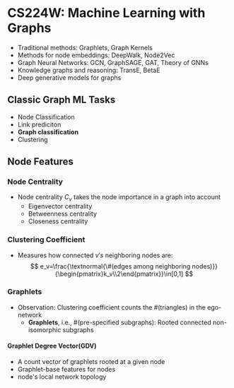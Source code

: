 # CS224W: Machine Learning with Graphs

- Traditional methods: Graphlets, Graph Kernels
- Methods for node embeddings: DeepWalk, Node2Vec
- Graph Neural Networks: GCN, GraphSAGE, GAT, Theory of GNNs
- Knowledge graphs and reasoning: TransE, BetaE
- Deep generative models for graphs

## Classic Graph ML Tasks

- Node Classification
- Link prediciton
- **Graph classification**
- Clustering

## Node Features

### Node Centrality

- Node centrality $C_v$ takes the node importance in a graph into account
  - Eigenvector centrality
  - Betweenness centrality
  - Closeness centrality

### Clustering Coefficient

- Measures how connected $v's$ neighboring nodes are:
  $$
  e_v=\frac{\textnormal{\#(edges among neighboring nodes)}}{\begin{pmatrix}k_v\\2\end{pmatrix}}\in[0,1]
  $$

### Graphlets

- Observation: Clustering coefficient counts the #(triangles) in the ego-network
  - **Graphlets**, i.e., #(pre-specified subgraphs): Rooted connected non-isomorphic subgraphs

#### Graphlet Degree Vector(GDV)

- A count vector of graphlets rooted at a given node
- Graphlet-base features for nodes
- node's local network topology
